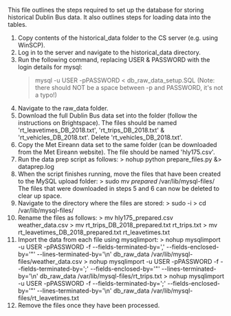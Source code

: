 This file outlines the steps required to set up the database for storing historical Dublin Bus data. 
It also outlines steps for loading data into the tables.

1. Copy contents of the historical_data folder to the CS server (e.g. using WinSCP).
2. Log in to the server and navigate to the historical_data directory.
3. Run the following command, replacing USER & PASSWORD with the login details for mysql:
    > mysql -u USER -pPASSWORD < db_raw_data_setup.SQL
   (Note: there should NOT be a space between -p and PASSWORD, it's not a typo!)
4. Navigate to the raw_data folder.
5. Download the full Dublin Bus data set into the folder (follow the instructions on Brightspace). 
   The files should be named 'rt_leavetimes_DB_2018.txt', 'rt_trips_DB_2018.txt' & 
   'rt_vehicles_DB_2018.txt'. Delete 'rt_vehicles_DB_2018.txt'.
6. Copy the Met Eireann data set to the same folder (can be downloaded from the Met Eireann website).
   The file should be named 'hly175.csv'.
7. Run the data prep script as follows:
        > nohup python prepare_files.py &> dataprep.log
8. When the script finishes running, move the files that have been created to the MySQL upload folder:
        > sudo mv *prepared* /var/lib/mysql-files/
   The files that were downloaded in steps 5 and 6 can now be deleted to clear up space.
9. Navigate to the directory where the files are stored:
        > sudo -i
        > cd /var/lib/mysql-files/
10. Rename the files as follows:
        > mv hly175_prepared.csv weather_data.csv
        > mv rt_trips_DB_2018_prepared.txt rt_trips.txt
        > mv rt_leavetimes_DB_2018_prepared.txt rt_leavetimes.txt
11. Import the data from each file using mysqlimport:
        > nohup mysqlimport -u USER -pPASSWORD -f --fields-terminated-by=',' --fields-enclosed-by='"' --lines-terminated-by='\n' db_raw_data /var/lib/mysql-files/weather_data.csv 
        > nohup mysqlimport -u USER -pPASSWORD -f --fields-terminated-by=';' --fields-enclosed-by='"' --lines-terminated-by='\n' db_raw_data /var/lib/mysql-files/rt_trips.txt
        > nohup mysqlimport -u USER -pPASSWORD -f --fields-terminated-by=';' --fields-enclosed-by='"' --lines-terminated-by='\n' db_raw_data /var/lib/mysql-files/rt_leavetimes.txt
12. Remove the files once they have been processed.